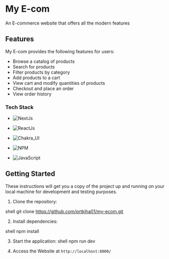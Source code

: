 # My E-com

An E-commerce website that offers all the modern features

## Features

My E-com provides the following features for users:

- Browse a catalog of products
- Search for products
- Filter products by category
- Add products to a cart
- View cart and modify quantities of products
- Checkout and place an order
- View order history

### Tech Stack

- ![NextJs](https://img.shields.io/badge/nextjs-000000?style=for-the-badge&logo=next.js&logoColor=%FFFFFF)

- ![ReactJs](https://img.shields.io/badge/Reactjs-purple.svg?style=for-the-badge&logo=react&logoColor=yellow)

- ![Chakra_UI](https://img.shields.io/badge/Chakra_UI-a.svg?style=for-the-badge&logo=chakra-ui&logoColor=purple)

- ![NPM](https://img.shields.io/badge/NPM-%23CB3837.svg?style=for-the-badge&logo=npm&logoColor=white)

- ![JavaScript](https://img.shields.io/badge/javascript-red.svg?style=for-the-badge&logo=javascript&logoColor=blue)

## Getting Started

These instructions will get you a copy of the project up and running on your local machine for development and testing purposes.

1. Clone the repository:

shell
git clone https://github.com/prtkjha01/my-ecom.git

2. Install dependencies:

shell
npm install

3. Start the application:
   shell
   npm run dev

4. Access the Website at `http://localhost:8000/`
